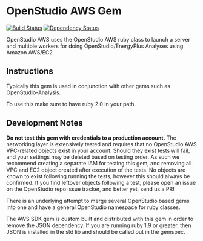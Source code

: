 OpenStudio AWS Gem
==================

[![Build Status](https://travis-ci.org/NREL/OpenStudio-aws-gem.svg?branch=develop)](https://travis-ci.org/NREL/OpenStudio-aws-gem) [![Dependency Status](https://www.versioneye.com/user/projects/540a30dbccc023fe760002c9/badge.svg?style=flat)](https://www.versioneye.com/user/projects/540a30dbccc023fe760002c9)

OpenStudio AWS uses the OpenStudio AWS ruby class to launch a server and multiple workers for doing 
OpenStudio/EnergyPlus Analyses using Amazon AWS/EC2

Instructions
------------

Typically this gem is used in conjunction with other gems such as OpenStudio-Analysis.

To use this make sure to have ruby 2.0 in your path.

Development Notes
-----------------

**Do not test this gem with credentials to a production account.** The networking layer is extensively tested and requires that no OpenStudio AWS VPC-related objects exist in your account. Should they exist tests will fail, and your settings may be deleted based on testing order. As such we recommend creating a separate IAM for testing this gem, and removing all VPC and EC2 object created after execution of the tests. No objects are known to exist following running the tests, however this should always be confirmed. If you find leftover objects following a test, please open an issue on the OpenStudio repo issue tracker, and better yet, send us a PR!

There is an underlying attempt to merge several OpenStudio based gems into one and have a general 
OpenStudio namespace for ruby classes.

The AWS SDK gem is custom built and distributed with this gem in order to remove the JSON dependency.  If you are running ruby 1.9 or greater, then JSON is installed in the std lib and should be called out in the gemspec.
